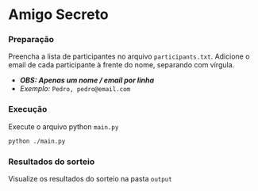 # Amigo Secreto

### Preparação
Preencha a lista de participantes no arquivo `participants.txt`. Adicione o email de cada participante à frente do nome, separando com vírgula.

 - ***OBS: Apenas um nome / email por linha***
 - *Exemplo:* `Pedro, pedro@email.com`

### Execução
Execute o arquivo python `main.py`

```bash
python ./main.py
```

### Resultados do sorteio
Visualize os resultados do sorteio na pasta `output`